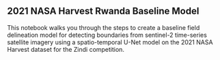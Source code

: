## 2021 NASA Harvest Rwanda Baseline Model
This notebook walks you through the steps to create a baseline field delineation model for detecting boundaries from sentinel-2 time-series satellite imagery using a spatio-temporal U-Net model on the 2021 NASA Harvest dataset for the Zindi competition.
